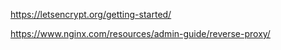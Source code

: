 https://letsencrypt.org/getting-started/

https://www.nginx.com/resources/admin-guide/reverse-proxy/
